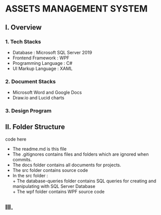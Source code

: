# ASSETS MANAGEMENT SYSTEM

## I. Overview
### 1. Tech Stacks
- Database : Microsoft SQL Server 2019
- Frontend Framework : WPF 
- Programming Language : C#
- UI Markup Language : XAML
### 2. Document Stacks
- Microsoft Word and Google Docs
- Draw.io and Lucid charts
### 3. Design Program
## II. Folder Structure

   code here

- The readme.md is this file
- The .gitignores contains files and folders which are ignored when commits.
- The docs folder contains all documents for projects.
- The src folder contains source code
- In the src folder :
              <br/>+ The database-queries folder contains SQL queries for creating and manipulating with SQL Server Database
              <br/>+ The wpf folder contains WPF source code
## III. 
